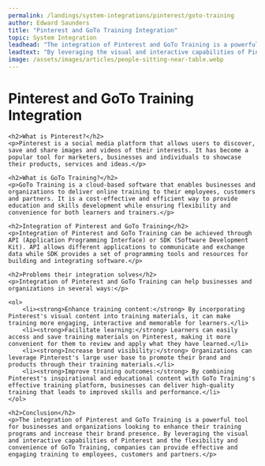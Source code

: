 ```yaml
---
permalink: /landings/system-integrations/pinterest/goto-training
author: Edward Saunders
title: "Pinterest and GoTo Training Integration"
topic: System Integration
leadhead: "The integration of Pinterest and GoTo Training is a powerful tool for businesses and organizations looking to enhance their training programs and increase their brand presence"
leadtext: "By leveraging the visual and interactive capabilities of Pinterest and the flexibility and convenience of GoTo Training, companies can provide effective and engaging training to employees, customers and partners."
image: /assets/images/articles/people-sitting-near-table.webp
---
```

<div class="arttext">	<h1>Pinterest and GoTo Training Integration</h1>

	<h2>What is Pinterest?</h2>
	<p>Pinterest is a social media platform that allows users to discover, save and share images and videos of their interests. It has become a popular tool for marketers, businesses and individuals to showcase their products, services and ideas.</p>

	<h2>What is GoTo Training?</h2>
	<p>GoTo Training is a cloud-based software that enables businesses and organizations to deliver online training to their employees, customers and partners. It is a cost-effective and efficient way to provide education and skills development while ensuring flexibility and convenience for both learners and trainers.</p>

	<h2>Integration of Pinterest and GoTo Training</h2>
	<p>Integration of Pinterest and GoTo Training can be achieved through API (Application Programming Interface) or SDK (Software Development Kit). API allows different applications to communicate and exchange data while SDK provides a set of programming tools and resources for building and integrating software.</p>

	<h2>Problems their integration solves</h2>
	<p>Integration of Pinterest and GoTo Training can help businesses and organizations in several ways:</p>

	<ol>
		<li><strong>Enhance training content:</strong> By incorporating Pinterest's visual content into training materials, it can make training more engaging, interactive and memorable for learners.</li>
		<li><strong>Facilitate learning:</strong> Learners can easily access and save training materials on Pinterest, making it more convenient for them to review and apply what they have learned.</li>
		<li><strong>Increase brand visibility:</strong> Organizations can leverage Pinterest's large user base to promote their brand and products through their training materials.</li>
		<li><strong>Improve training outcomes:</strong> By combining Pinterest's inspirational and educational content with GoTo Training's effective training platform, businesses can deliver high-quality training that leads to improved skills and performance.</li>
	</ol>

	<h2>Conclusion</h2>
	<p>The integration of Pinterest and GoTo Training is a powerful tool for businesses and organizations looking to enhance their training programs and increase their brand presence. By leveraging the visual and interactive capabilities of Pinterest and the flexibility and convenience of GoTo Training, companies can provide effective and engaging training to employees, customers and partners.</p>
</div>